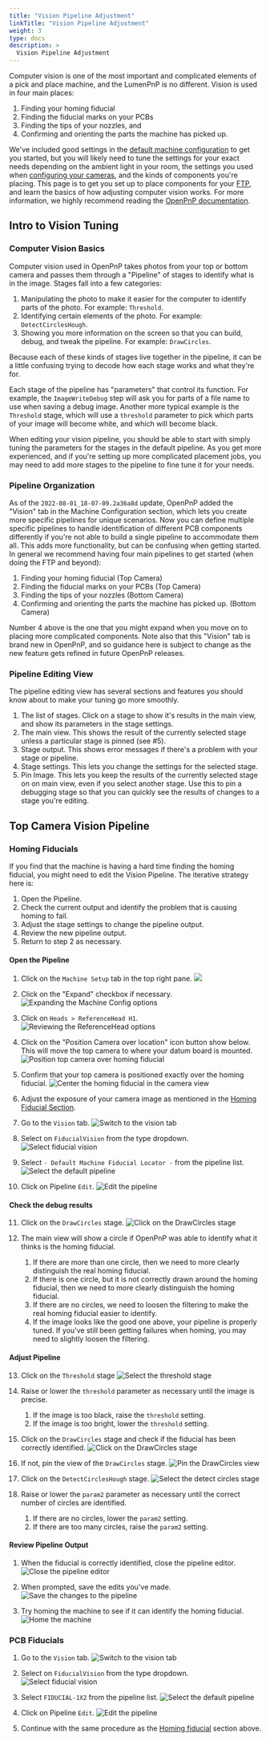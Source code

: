 ```yaml
---
title: "Vision Pipeline Adjustment"
linkTitle: "Vision Pipeline Adjustment"
weight: 3
type: docs
description: >
  Vision Pipeline Adjustment
---
```


Computer vision is one of the most important and complicated elements of a pick and place machine, and the LumenPnP is no different. Vision is used in four main places:

1. Finding your homing fiducial
2. Finding the fiducial marks on your PCBs
3. Finding the tips of your nozzles, and
4. Confirming and orienting the parts the machine has picked up.

We've included good settings in the [default machine configuration](../../../openpnp/calibration/import-config/index.md) to get you started, but you will likely need to tune the settings for your exact needs depending on the ambient light in your room, the settings you used when [configuring your cameras](../../../openpnp/calibration/connect-to-machine/index.md#bottom-camera-config), and the kinds of components you're placing. This page is to get you set up to place components for your [FTP](../../../openpnp/ftp/index.md), and learn the basics of how adjusting computer vision works. For more information, we highly recommend reading the [OpenPnP documentation](https://github.com/openpnp/openpnp/wiki/Bottom-Vision).

## Intro to Vision Tuning

### Computer Vision Basics

Computer vision used in OpenPnP takes photos from your top or bottom camera and passes them through a "Pipeline" of stages to identify what is in the image. Stages fall into a few categories:

1. Manipulating the photo to make it easier for the computer to identify parts of the photo. For example: `Threshold`.
2. Identifying certain elements of the photo. For example: `DetectCirclesHough`.
3. Showing you more information on the screen so that you can build, debug, and tweak the pipeline. For example: `DrawCircles`.

Because each of these kinds of stages live together in the pipeline, it can be a little confusing trying to decode how each stage works and what they're for.

Each stage of the pipeline has "parameters" that control its function. For example, the `ImageWriteDebug` step will ask you for parts of a file name to use when saving a debug image. Another more typical example is the `Threshold` stage, which will use a `threshold` parameter to pick which parts of your image will become white, and which will become black.

When editing your vision pipeline, you should be able to start with simply tuning the parameters for the stages in the default pipeline. As you get more experienced, and if you're setting up more complicated placement jobs, you may need to add more stages to the pipeline to fine tune it for your needs.

### Pipeline Organization

As of the `2022-08-01_18-07-09.2a36a8d` update, OpenPnP added the "Vision" tab in the Machine Configuration section, which lets you create more specific pipelines for unique scenarios.  Now you can define multiple specific pipelines to handle identification of different PCB components differently if you're not able to build a single pipeline to accommodate them all. This adds more functionality, but can be confusing when getting started. In general we recommend having four main pipelines to get started (when doing the FTP and beyond):

1. Finding your homing fiducial (Top Camera)
2. Finding the fiducial marks on your PCBs (Top Camera)
3. Finding the tips of your nozzles (Bottom Camera)
4. Confirming and orienting the parts the machine has picked up. (Bottom Camera)

Number 4 above is the one that you might expand when you move on to placing more complicated components. Note also that this "Vision" tab is brand new in OpenPnP, and so guidance here is subject to change as the new feature gets refined in future OpenPnP releases.

### Pipeline Editing View

The pipeline editing view has several sections and features you should know about to make your tuning go more smoothly.

1. The list of stages. Click on a stage to show it's results in the main view, and show its parameters in the stage settings.
2. The main view. This shows the result of the currently selected stage unless a particular stage is pinned (see #5).
3. Stage output. This shows error messages if there's a problem with your stage or pipeline.
4. Stage settings. This lets you change the settings for the selected stage.
5. Pin Image. This lets you keep the results of the currently selected stage on on main view, even if you select another stage. Use this to pin a debugging stage so that you can quickly see the results of changes to a stage you're editing.

## Top Camera Vision Pipeline

### Homing Fiducials

If you find that the machine is having a hard time finding the homing fiducial, you might need to edit the Vision Pipeline. The iterative strategy here is:

1. Open the Pipeline.
2. Check the current output and identify the problem that is causing homing to fail.
3. Adjust the stage settings to change the pipeline output.
4. Review the new pipeline output.
5. Return to step 2 as necessary.

#### Open the Pipeline

1. Click on the `Machine Setup` tab in the top right pane.
  ![](images/Machine-Setup-Tab-3.png)

2. Click on the "Expand" checkbox if necessary.
  ![Expanding the Machine Config options](images/Expand-Checkbox-3.png)

3. Click on `Heads > ReferenceHead H1`.
  ![Reviewing the ReferenceHead options](images/Select-reference-head-H1.png)

4. Click on the "Position Camera over location" icon button show below. This will move the top camera to where your datum board is mounted.
  ![Position top camera over homing fiducial](images/Position-camera-over-homing-fiducial.png)

5. Confirm that your top camera is positioned exactly over the homing fiducial.
  ![Center the homing fiducial in the camera view](images/Homing-fiducial-centered.png)

1. Adjust the exposure of your camera image as mentioned in the [Homing Fiducial Section](../../../openpnp/calibration/homing-fiducial/index.md#double-check-camera-exposure).

2. Go to the `Vision` tab.
  ![Switch to the vision tab](images/vision-tab.png)

1. Select on `FiducialVision` from the type dropdown.
  ![Select fiducial vision](images/fiducial-vision-dropdown.png)

1. Select `- Default Machine Fiducial Locator -` from the pipeline list.
  ![Select the default pipeline](images/select-default-fiducial-vision.png)

1.  Click on Pipeline `Edit`.
  ![Edit the pipeline](images/edit-pipeline.png)

#### Check the debug results

11. Click on the `DrawCircles` stage.
  ![Click on the DrawCircles stage](images/draw-circles-stage.png)

12. The main view will show a circle if OpenPnP was able to identify what it thinks is the homing fiducial.
    1. If there are more than one circle, then we need to more clearly distinguish the real homing fiducial.
    2. If there is one circle, but it is not correctly drawn around the homing fiducial, then we need to more clearly distinguish the homing fiducial.
    3. If there are no circles, we need to loosen the filtering to make the real homing fiducial easier to identify.
    4. If the image looks like the good one above, your pipeline is properly tuned. If you've still been getting failures when homing, you may need to slightly loosen the filtering.

#### Adjust Pipeline

13. Click on the `Threshold` stage
  ![Select the threshold stage](images/threshold-stage.png)

14. Raise or lower the `threshold` parameter as necessary until the image is precise.
    1. If the image is too black, raise the `threshold` setting.
    2. If the image is too bright, lower the `threshold` setting.
   <!-- ![](images/detect-circles-stage.png) -->

15. Click on the `DrawCircles` stage and check if the fiducial has been correctly identified.
  ![Click on the DrawCircles stage](images/draw-circles-stage.png)

1.  If not, pin the view of the `DrawCircles` stage.
  ![Pin the DrawCircles view](images/pin-draw-circles.png)

1.  Click on the `DetectCirclesHough` stage.
  ![Select the detect circles stage](images/detect-circles-stage.png)

1.  Raise or lower the `param2` parameter as necessary until the correct number of circles are identified.
    1. If there are no circles, lower the `param2` setting.
    2. If there are too many circles, raise the `param2` setting.
<!-- TODO: Photo shop image -->
#### Review Pipeline Output

1.  When the fiducial is correctly identified, close the pipeline editor.
  ![Close the pipeline editor](images/close-pipeline-editor.png)

1.  When prompted, save the edits you've made.
  ![Save the changes to the pipeline](images/save-pipeline-changes.png)

1.  Try homing the machine to see if it can identify the homing fiducial.
  ![Home the machine](images/home-machine-from-vision.png)

### PCB Fiducials

1. Go to the `Vision` tab.
   ![Switch to the vision tab](images/vision-tab.png)

2. Select on `FiducialVision` from the type dropdown.
   ![Select fiducial vision](images/fiducial-vision-dropdown.png)

3. Select `FIDUCIAL-1X2` from the pipeline list. <!-- TODO: images are wrong here -->
   ![Select the default pipeline](images/select-default-fiducial-vision.png)

4. Click on Pipeline `Edit`.
   ![Edit the pipeline](images/edit-pipeline.png)

5. Continue with the same procedure as the [Homing fiducial](#check-the-debug-results) section above.
<!-- needs photos and more
## Bottom Camera Vision Pipeline

### Nozzles

1. Go to the `Vision` tab.
   ![](images/vision-tab.png)

2. Select on `BottomVision` from the type dropdown.
   ![](images/fiducial-vision-dropdown.png)

3. Select `- Default Machine Bottom Vision -` from the pipeline list.
   ![](images/select-default-fiducial-vision.png)

4. Click on Pipeline `Edit`.
   ![](images/edit-pipeline.png)

### Part Recognition

1. Go to the `Vision` tab.
   ![](images/vision-tab.png)

2. Select on `BottomVision` from the type dropdown.
   ![](images/fiducial-vision-dropdown.png)

3. Select `- Default Machine Bottom Vision -` from the pipeline list.
   ![](images/select-default-fiducial-vision.png)

4. Click on Pipeline `Edit`.
   ![](images/edit-pipeline.png) -->
